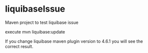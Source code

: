 # liquibaseIssue
Maven project to test liquibase issue 

execute mvn liquibase:update

If you change liquibase maven plugin version to 4.6.1 you will see the correct result.

